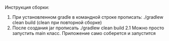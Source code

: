 Инструкция сборки:
1. При установленном gradle в командной строке прописать:  ./gradlew clean build  (clean при повторной сборке)
2. После создания jar прописать  ./gradlew clean build
2.1 Можно просто запустить main класс. Приложение само соберется и запустится 